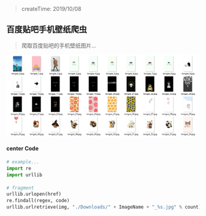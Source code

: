 > createTime: 2019/10/08

## 百度贴吧手机壁纸爬虫
> 爬取百度贴吧的手机壁纸图片...

![show Images](./images/example.png)

#### center Code
```python
# example...
import re
import urllib

# fragment
urllib.urlopen(href)
re.findall(regex, code)
urllib.urlretrieve(img, "./Downloads/" + ImageName + "_%s.jpg" % count)
```
